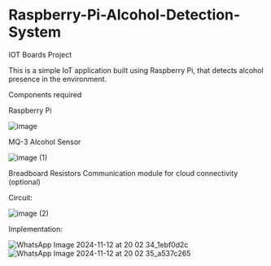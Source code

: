 # Raspberry-Pi-Alcohol-Detection-System
IOT Boards Project

This is a simple IoT application built using Raspberry Pi, that detects alcohol presence in the environment.

Components required

Raspberry Pi


![image](https://github.com/user-attachments/assets/488392c1-6dbb-4bc3-bcbc-f1681ed95528)

MQ-3 Alcohol Sensor

![image (1)](https://github.com/user-attachments/assets/e374226b-9399-47f7-8278-418657280295)

Breadboard
Resistors
Communication module for cloud connectivity (optional)

Circuit:

![image (2)](https://github.com/user-attachments/assets/872706d9-a1b5-4212-a2cd-c2de9bf07fc5)


Implementation:

![WhatsApp Image 2024-11-12 at 20 02 34_1ebf0d2c](https://github.com/user-attachments/assets/b9259823-7687-4046-9c15-1f0e6e05dc4b)
![WhatsApp Image 2024-11-12 at 20 02 35_a537c265](https://github.com/user-attachments/assets/8b9ad784-8943-4f70-805b-2b771f999042)
